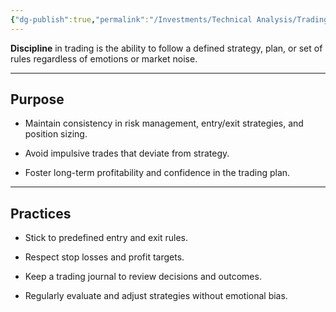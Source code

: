 ```yaml
---
{"dg-publish":true,"permalink":"/Investments/Technical Analysis/Trading Psychology/Discipline/"}
---
```


**Discipline** in trading is the ability to follow a defined strategy, plan, or set of rules regardless of emotions or market noise.

---

## Purpose

- Maintain consistency in risk management, entry/exit strategies, and position sizing.
    
- Avoid impulsive trades that deviate from strategy.
    
- Foster long-term profitability and confidence in the trading plan.
    

---

## Practices

- Stick to predefined entry and exit rules.
    
- Respect stop losses and profit targets.
    
- Keep a trading journal to review decisions and outcomes.
    
- Regularly evaluate and adjust strategies without emotional bias.